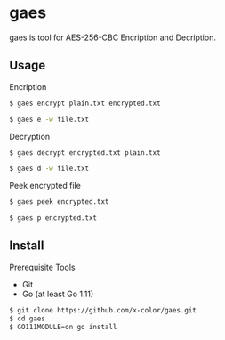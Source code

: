 # gaes

gaes is tool for AES-256-CBC Encription and Decription.

## Usage

Encription

```bash
$ gaes encrypt plain.txt encrypted.txt

$ gaes e -w file.txt
```

Decryption

```bash
$ gaes decrypt encrypted.txt plain.txt

$ gaes d -w file.txt
```

Peek encrypted file

```bash
$ gaes peek encrypted.txt

$ gaes p encrypted.txt
```

## Install 

Prerequisite Tools

- Git
- Go (at least Go 1.11)

```bash
$ git clone https://github.com/x-color/gaes.git
$ cd gaes
$ GO111MODULE=on go install
```